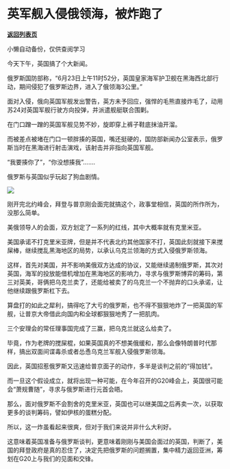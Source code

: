 # 英军舰入侵俄领海，被炸跑了

[**返回列表页**](/gzh/政事堂2019)

小懒自动备份，仅供查阅学习

今天下午，英国搞了个大新闻。  

  

俄罗斯国防部称，“6月23日上午11时52分，英国皇家海军护卫舰在黑海西北部行动，期间侵犯了俄罗斯边界，进入了俄领海3公里。”  

  

面对入侵，俄向英国军舰发出警告，英方未予回应，强悍的毛熊直接炸毛了，动用苏24对英国军舰行驶方向投弹，并派遣舰艇联合围剿。  

  

在门口蹭一蹭的英国军舰见势不妙，旋即穿上裤子鞋底抹油开溜。  

  

而被差点被堵在门口一顿胖揍的英国，嘴还挺硬的，国防部新闻办公室表示，俄罗斯当时在黑海进行射击演戏，该射击并非指向英国军舰。  

  

“我要揍你了”，“你没想揍我”.......

  

俄罗斯与英国似乎玩起了狗血剧情。  

  

![](https://mmbiz.qpic.cn/mmbiz_jpg/rxhS23yu8cOy6FtCQC0dXuuUEiaqgnGiaKG2TicHdbw6v8iacNsllTKgQxturK8t6b44fibOwbSfhwKZJUPEqp0orwQ/640?wx_fmt=jpeg)

  

刚开完北约峰会，拜登与普京刚会面完就搞这个，政事堂相信，英国的所作所为，没那么简单。

  

美俄领导人的会面，双方划定了一系列的红线，其中大概率就有克里米亚。

  

美国承诺不打克里米亚牌，但是并不代表北约其他国家不打，英国此刻就接下来搅屎棒，继续搅乱黑海地区的局势，以承认乌克兰领海的方式入侵俄罗斯领海。

  

这样，首先对美国，并不影响美俄双方达成的协议，又能继续遏制俄罗斯，其次对英国，海军的投放能借机增加在黑海地区的影响力，寻求与俄罗斯博弈的筹码，第三对英美，哥俩把乌克兰卖了，还能给被卖了的乌克兰一个不抛弃的口头承诺，让他继续跟俄罗斯杠下去。  

  

算盘打的如此之犀利，搞得吃了大亏的俄罗斯，也不得不狠狠地炸了一把英国的军舰，让普京大帝借此向国内和全球都狠狠地秀了一把肌肉。  

  

三个安理会的常任理事国完成了三赢，把乌克兰就这么给卖了。

  

毕竟，作为老牌的搅屎棍，如果英国真的不想美俄缓和，那么会像特朗普时代那样，搞出双面间谍毒杀或者怂恿乌克兰军舰入侵俄罗斯领海。

  

因此，英国招惹俄罗斯又迅速给普京面子的动作，多半是谈判之前的“得加钱”。  

  

而一旦这个假设成立，就将出现一种可能，在今年召开的G20峰会上，英国很可能会“萧规曹随”，寻求与俄罗斯进行元首会晤。

  

那么，面对俄罗斯不会割舍的克里米亚，英国也可以继美国之后再卖一次，以获取更多的谈判筹码，譬如伊核的蛋糕分配。

  

所以，这一炸虽看起来很爽，但对于我们来说并非什么大利好。  

  

这意味着英国准备与俄罗斯谈判，更意味着刚刚与美国会面过的英国，判断了，美国的拜登政府是真的忍住了，决定先把俄罗斯的问题搁置，集中精力返回亚洲，筹划在G20上与我们的见面和交锋。

  

